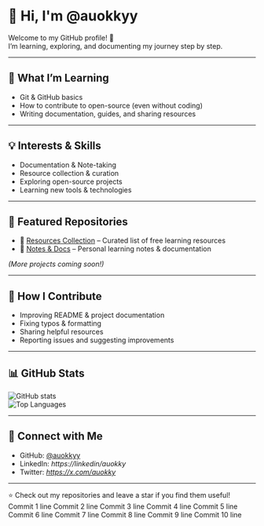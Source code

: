 # 👋 Hi, I'm @auokkyy

Welcome to my GitHub profile! 🌟  
I’m learning, exploring, and documenting my journey step by step.  

---

## 🌱 What I’m Learning
- Git & GitHub basics  
- How to contribute to open-source (even without coding)  
- Writing documentation, guides, and sharing resources  

---

## 💡 Interests & Skills
- Documentation & Note-taking  
- Resource collection & curation  
- Exploring open-source projects  
- Learning new tools & technologies  

---

## 📂 Featured Repositories
- 📘 [Resources Collection](#) – Curated list of free learning resources  
- 📝 [Notes & Docs](#) – Personal learning notes & documentation  

*(More projects coming soon!)*  

---

## 🤝 How I Contribute
- Improving README & project documentation  
- Fixing typos & formatting  
- Sharing helpful resources  
- Reporting issues and suggesting improvements  

---

## 📊 GitHub Stats

![GitHub stats](https://github-readme-stats.vercel.app/api?username=auokkyy&show_icons=true&theme=tokyonight)  
![Top Languages](https://github-readme-stats.vercel.app/api/top-langs/?username=auokkyy&layout=compact&theme=tokyonight)  

---

## 🔗 Connect with Me
- GitHub: [@auokkyy](https://github.com/auokkyy)  
- LinkedIn: *https://linkedin/auokky*   
- Twitter: *https://x.com/auokky*   

---

⭐️ Check out my repositories and leave a star if you find them useful!  
Commit 1 line
Commit 2 line
Commit 3 line
Commit 4 line
Commit 5 line
Commit 6 line
Commit 7 line
Commit 8 line
Commit 9 line
Commit 10 line
